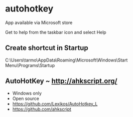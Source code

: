 # autohotkey

App available via Microsoft store

Get to help from the taskbar icon and select Help

## Create shortcut in Startup

C:\Users\tarmo\AppData\Roaming\Microsoft\Windows\Start Menu\Programs\Startup


## AutoHotKey ~ http://ahkscript.org/

* Windows only
* Open source
* https://github.com/Lexikos/AutoHotkey_L
* https://github.com/ahkscript


